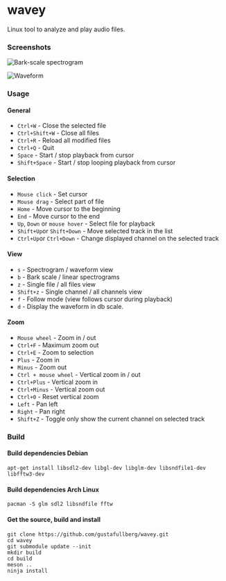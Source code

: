 # wavey
Linux tool to analyze and play audio files.

### Screenshots
![Bark-scale spectrogram](https://user-images.githubusercontent.com/5707617/131128638-0470e049-801a-494b-a492-65e153ca4040.png)

![Waveform](https://user-images.githubusercontent.com/5707617/131128660-0270f8ac-b391-4508-abb8-35d7441c5d9b.png)

### Usage
#### General
- ``Ctrl+W`` - Close the selected file
- ``Ctrl+Shift+W`` - Close all files
- ``Ctrl+R`` - Reload all modified files
- ``Ctrl+Q`` - Quit
- ``Space`` - Start / stop playback from cursor
- ``Shift+Space`` - Start / stop looping playback from cursor

#### Selection
- ``Mouse click`` - Set cursor
- ``Mouse drag`` - Select part of file
- ``Home`` - Move cursor to the beginning
- ``End`` - Move cursor to the end
- ``Up``, ``Down`` or ``mouse hover`` - Select file for playback
- ``Shift+Up``or ``Shift+Down`` - Move selected track in the list
- ``Ctrl+Up``or ``Ctrl+Down`` - Change displayed channel on the selected track 

#### View
- ``s`` - Spectrogram / waveform view
- ``b`` - Bark scale / linear spectrograms
- ``z`` - Single file / all files view
- ``Shift+z`` - Single channel / all channels view
- ``f`` - Follow mode (view follows cursor during playback)
- ``d`` - Display the waveform in db scale.

#### Zoom
- ``Mouse wheel`` - Zoom in / out
- ``Ctrl+F`` - Maximum zoom out
- ``Ctrl+E`` - Zoom to selection
- ``Plus`` - Zoom in
- ``Minus`` - Zoom out
- ``Ctrl + mouse wheel`` - Vertical zoom in / out
- ``Ctrl+Plus`` - Vertical zoom in
- ``Ctrl+Minus`` - Vertical zoom out
- ``Ctrl+0`` - Reset vertical zoom
- ``Left`` - Pan left
- ``Right`` - Pan right
- ``Shift+Z`` - Toggle only show the current channel on selected track 

### Build
#### Build dependencies Debian
``` apt-get install libsdl2-dev libgl-dev libglm-dev libsndfile1-dev libfftw3-dev ```

#### Build dependencies Arch Linux
``` pacman -S glm sdl2 libsndfile fftw ```


#### Get the source, build and install
```
git clone https://github.com/gustafullberg/wavey.git
cd wavey
git submodule update --init
mkdir build
cd build
meson ..
ninja install
```
